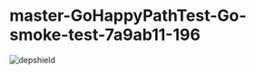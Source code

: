 # master-GoHappyPathTest-Go-smoke-test-7a9ab11-196

![depshield](https://staging.depshield.sonatype.org/badges/depshield-staging/master-GoHappyPathTest-Go-smoke-test-7a9ab11-196/depshield.svg)